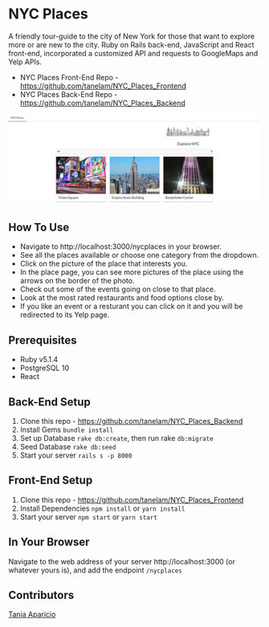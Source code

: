 # NYC Places

A friendly tour-guide to the city of New York for those that want to explore more or are new to the city. Ruby on Rails back-end, JavaScript and React front-end, incorporated a customized API and requests to GoogleMaps and Yelp APIs.

* NYC Places Front-End Repo - https://github.com/tanelam/NYC_Places_Frontend
* NYC Places Back-End Repo - https://github.com/tanelam/NYC_Places_Backend

![alt text](https://github.com/tanelam/NYC_Places_Frontend/blob/master/screenshot.jpg)

## How To Use
 
 * Navigate to http://localhost:3000/nycplaces in your browser.
 * See all the places available or choose one category from the dropdown.
 * Click on the picture of the place that interests you.
 * In the place page, you can see more pictures of the place using the arrows on the border of the photo.
 * Check out some of the events going on close to that place.
 * Look at the most rated restaurants and food options close by.
 * If you like an event or a resturant you can click on it and you will be redirected to its Yelp page. 

## Prerequisites

* Ruby v5.1.4
* PostgreSQL 10
* React

## Back-End Setup

1. Clone this repo - https://github.com/tanelam/NYC_Places_Backend
2. Install Gems `bundle install`
3. Set up Database `rake db:create`, then run rake `db:migrate`
4. Seed Database `rake db:seed`
5. Start your server `rails s -p 8000`

## Front-End Setup

1. Clone this repo - https://github.com/tanelam/NYC_Places_Frontend
2. Install Dependencies `npm install` or `yarn install`
3. Start your server `npm start` or `yarn start`

## In Your Browser

Navigate to the web address of your server http://localhost:3000 (or whatever yours is), and add the endpoint `/nycplaces`

## Contributors

[Tania Aparicio](https://github.com/tanelam)
